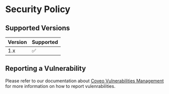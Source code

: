 # Security Policy

## Supported Versions

| Version | Supported          |
| ------- | ------------------ |
| 1.x     | :white_check_mark: |

## Reporting a Vulnerability

Please refer to our documentation about [Coveo Vulnerabilities Management](https://docs.coveo.com/en/2024/security/vulnerability-management#responsible-disclosure) for more information on how to report vulenrabilities.

